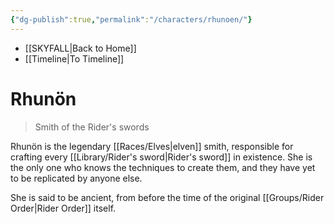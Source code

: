 ```yaml
---
{"dg-publish":true,"permalink":"/characters/rhunoen/"}
---
```


- [[SKYFALL\|Back to Home]]
- [[Timeline\|To Timeline]]

# Rhunön
>Smith of the Rider's swords

Rhunön is the legendary [[Races/Elves\|elven]] smith, responsible for crafting every [[Library/Rider's sword\|Rider's sword]] in existence. She is the only one who knows the techniques to create them, and they have yet to be replicated by anyone else.

She is said to be ancient, from before the time of the original [[Groups/Rider Order\|Rider Order]] itself. 
